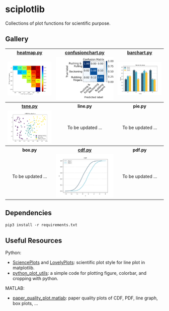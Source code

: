 # sciplotlib

Collections of plot functions for scientific purpose. 

## Gallery

<table align="center">
  <tr>
    <th><a href="./src/heatmap.py">heatmap.py</a></th>
    <th><a href="./src/confusionchart.py">confusionchart.py</a></th>
    <th><a href="./src/barchart.py">barchart.py</a></th>
  </tr>
  <tr align="center">
    <td><img src="./src/example/heatmap.png" alt="heatmap"></td>
    <td><img src="./src/example/confusion_matrix.png" alt="confusion matrix"></td>
    <td><img src="./src/example/barchart.png" alt="bar chart"></td>
  </tr>
  <tr>
    <th align="center"><a href="./src/tsne.py" alt="tsne">tsne.py</a></th>
    <th align="center">line.py</th>
    <th align="center">pie.py</th>
  </tr>
  <tr align="center">
    <td><img src="./src/example/tsne.png" alt="tsne"></td>
    <td>To be updated ...</td>
    <td>To be updated ...</td>
  </tr>
  <tr>
    <th align="center">box.py</th>
    <th align="center"><a href="./src/cdf.py" alt="cdf">cdf.py</th>
    <th align="center">pdf.py</th>
  </tr>
  <tr align="center">
    <td>To be updated ...</td>
    <td><img src="./src/example/cdf.png" alt="cdf plot"></td>
    <td>To be updated ...</td>
  </tr>
</table>

## Dependencies

```
pip3 install -r requirements.txt
```

## Useful Resources

Python:

+ [SciencePlots](https://github.com/garrettj403/SciencePlots) and [LovelyPlots](https://github.com/killiansheriff/LovelyPlots): scientific plot style for line plot in matplotlib.
+ [python_plot_utils](https://github.com/guanyingc/python_plot_utils): a simple code for plotting figure, colorbar, and cropping with python.

MATLAB:

+ [paper_quality_plot.matlab](https://github.com/LimHyungTae/paper_quality_plot.matlab): paper quality plots of CDF, PDF, line graph, box plots, ...
